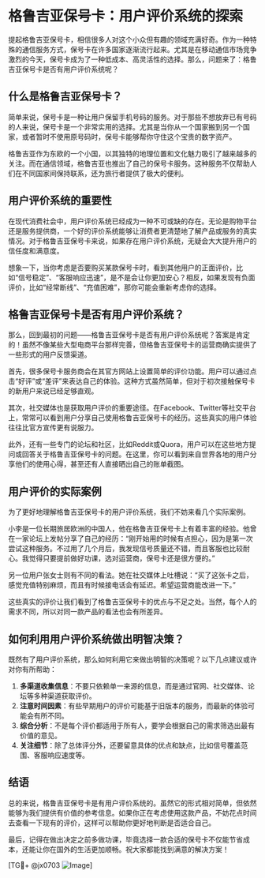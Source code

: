 # 格鲁吉亚保号卡：用户评价系统的探索

提起格鲁吉亚保号卡，相信很多人对这个小众但有趣的领域充满好奇。作为一种特殊的通信服务方式，保号卡在许多国家逐渐流行起来。尤其是在移动通信市场竞争激烈的今天，保号卡成为了一种低成本、高灵活性的选择。那么，问题来了：格鲁吉亚保号卡是否有用户评价系统呢？

## 什么是格鲁吉亚保号卡？

简单来说，保号卡是一种让用户保留手机号码的服务。对于那些不想放弃已有号码的人来说，保号卡是一个非常实用的选择。尤其是当你从一个国家搬到另一个国家，或者暂时不使用原号码时，保号卡能够帮你守住这个宝贵的数字资产。

格鲁吉亚作为东欧的一个小国，以其独特的地理位置和文化魅力吸引了越来越多的关注。而在通信领域，格鲁吉亚也推出了自己的保号卡服务。这种服务不仅帮助人们在不同国家间保持联系，还为旅行者提供了极大的便利。

## 用户评价系统的重要性

在现代消费社会中，用户评价系统已经成为一种不可或缺的存在。无论是购物平台还是服务提供商，一个好的评价系统能够让消费者更清楚地了解产品或服务的真实情况。对于格鲁吉亚保号卡来说，如果存在用户评价系统，无疑会大大提升用户的信任度和满意度。

想象一下，当你考虑是否要购买某款保号卡时，看到其他用户的正面评价，比如“信号稳定”、“客服响应迅速”，是不是会让你更加安心？相反，如果发现有负面评价，比如“经常断线”、“充值困难”，那你可能会重新考虑你的选择。

## 格鲁吉亚保号卡是否有用户评价系统？

那么，回到最初的问题——格鲁吉亚保号卡是否有用户评价系统呢？答案是肯定的！虽然不像某些大型电商平台那样完善，但格鲁吉亚保号卡的运营商确实提供了一些形式的用户反馈渠道。

首先，很多保号卡服务商会在其官方网站上设置简单的评价功能。用户可以通过点击“好评”或“差评”来表达自己的体验。这种方式虽然简单，但对于初次接触保号卡的新用户来说已经足够直观。

其次，社交媒体也是获取用户评价的重要途径。在Facebook、Twitter等社交平台上，常常可以看到用户分享自己使用格鲁吉亚保号卡的经历。这些真实的用户体验往往比官方宣传更有说服力。

此外，还有一些专门的论坛和社区，比如Reddit或Quora，用户可以在这些地方提问或回答关于格鲁吉亚保号卡的问题。在这里，你可以看到来自世界各地的用户分享他们的使用心得，甚至还有人直接晒出自己的账单截图。

## 用户评价的实际案例

为了更好地理解格鲁吉亚保号卡的用户评价系统，我们不妨来看几个实际案例。

小李是一位长期旅居欧洲的中国人，他在格鲁吉亚保号卡上有着丰富的经验。他曾在一家论坛上发帖分享了自己的经历：“刚开始用的时候有点担心，因为是第一次尝试这种服务。不过用了几个月后，我发现信号质量还不错，而且客服也比较耐心。我觉得只要提前做好功课，选对运营商，保号卡还是很方便的。”

另一位用户张女士则有不同的看法。她在社交媒体上吐槽说：“买了这张卡之后，感觉充值特别麻烦，而且有时候接电话会有延迟。希望运营商能改进一下。”

这些真实的评价让我们看到了格鲁吉亚保号卡的优点与不足之处。当然，每个人的需求不同，所以对同一款产品的看法也会有所差异。

## 如何利用用户评价系统做出明智决策？

既然有了用户评价系统，那么如何利用它来做出明智的决策呢？以下几点建议或许对你有所帮助：

1. **多渠道收集信息**：不要只依赖单一来源的信息，而是通过官网、社交媒体、论坛等多种渠道获取评价。
2. **注意时间因素**：有些早期用户的评价可能基于旧版本的服务，而最新的体验可能会有所不同。
3. **综合分析**：不是每个评价都适用于所有人，要学会根据自己的需求筛选出最有价值的意见。
4. **关注细节**：除了总体评分外，还要留意具体的优点和缺点，比如信号覆盖范围、客服响应速度等。

## 结语

总的来说，格鲁吉亚保号卡是有用户评价系统的。虽然它的形式相对简单，但依然能够为我们提供有价值的参考信息。如果你正在考虑使用这款产品，不妨花点时间去查看一下现有的评价，这样可以帮助你更好地判断是否适合自己。

最后，记得在做出决定之前多做功课，毕竟选择一款合适的保号卡不仅能节省成本，还能让你在国外的生活更加顺畅。祝大家都能找到满意的解决方案！

[TG💪+ @jx0703 ![Image](https://github.com/user-attachments/assets/dbca1d08-cadb-493c-b0ec-ad6f7a83f270)]
